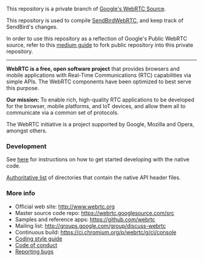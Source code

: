 This repository is a private branch of [Google's WebRTC Source](https://chromium.googlesource.com/external/webrtc.git).

This repository is used to compile [SendBirdWebRTC](https://github.com/sendbird/sendbird-webrtc-ios), and keep track of SendBird's changes.

In order to use this repository as a reflection of Google's Public WebRTC source, refer to this [medium guide](https://medium.com/@bilalbayasut/github-how-to-make-a-fork-of-public-repository-private-6ee8cacaf9d3) to fork public repository into this private repository. 

---

**WebRTC is a free, open software project** that provides browsers and mobile
applications with Real-Time Communications (RTC) capabilities via simple APIs.
The WebRTC components have been optimized to best serve this purpose.

**Our mission:** To enable rich, high-quality RTC applications to be
developed for the browser, mobile platforms, and IoT devices, and allow them
all to communicate via a common set of protocols.

The WebRTC initiative is a project supported by Google, Mozilla and Opera,
amongst others.

### Development

See [here][native-dev] for instructions on how to get started
developing with the native code.

[Authoritative list](native-api.md) of directories that contain the
native API header files.

### More info

 * Official web site: http://www.webrtc.org
 * Master source code repo: https://webrtc.googlesource.com/src
 * Samples and reference apps: https://github.com/webrtc
 * Mailing list: http://groups.google.com/group/discuss-webrtc
 * Continuous build: https://ci.chromium.org/p/webrtc/g/ci/console
 * [Coding style guide](g3doc/style-guide.md)
 * [Code of conduct](CODE_OF_CONDUCT.md)
 * [Reporting bugs](docs/bug-reporting.md)

[native-dev]: https://webrtc.googlesource.com/src/+/refs/heads/master/docs/native-code/index.md
